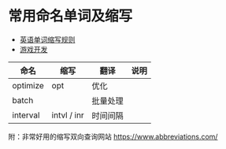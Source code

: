 # 常用命名单词及缩写
+ [英语单词缩写规则](RULE.md)
+ [游戏开发](GAME.md)


|命名|缩写|翻译|说明|
|---|---|---|---|
|optimize|opt|优化||
|batch||批量处理||
|interval|intvl / inr|时间间隔||



附：非常好用的缩写双向查询网站 https://www.abbreviations.com/
